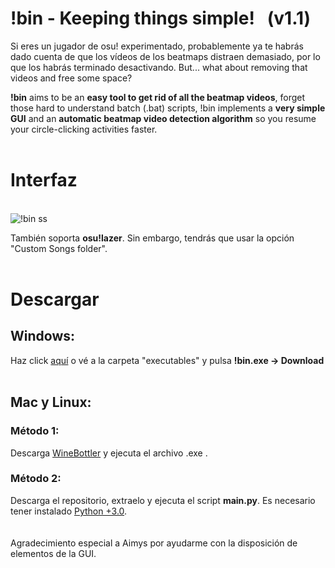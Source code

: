 # !bin - Keeping things simple! &nbsp; (v1.1)

Si eres un jugador de osu! experimentado, probablemente ya te habrás dado cuenta de que los vídeos de los beatmaps distraen demasiado, por lo que los habrás terminado desactivando. 
But... what about removing that videos and free some space?

<b>!bin</b> aims to be an __easy tool to get rid of all the beatmap videos__, forget those hard to understand batch (.bat) scripts, !bin implements a __very simple GUI__ and an __automatic beatmap video detection algorithm__ so you resume your circle-clicking activities faster.
<br/>
<br/>
# Interfaz
<br/>![!bin ss](https://i.imgur.com/xeKsiqQ.png)

También soporta <b>osu!lazer</b>. Sin embargo, tendrás que usar la opción "Custom Songs folder".
<br/>
<br/>
# Descargar
<h2>Windows:</h2>
Haz click <a href="https://github.com/Axyss/-bin/raw/master/executables/!bin.exe">aquí</a> o vé a la carpeta "executables" y pulsa <b>!bin.exe -> Download</b><br/>
<br/>
<h2>Mac y Linux:</h2>
<h3>Método 1:</h3>
Descarga <a href="http://winebottler.kronenberg.org/">WineBottler</a> y ejecuta el archivo .exe .
<h3>Método 2:</h3>
Descarga el repositorio, extraelo y ejecuta el script <b>main.py</b>. Es necesario tener instalado <a href="https://www.python.org/downloads/">Python +3.0</a>.
<br/>&nbsp; 
<br/>&nbsp; <br/>
Agradecimiento especial a Aimys por ayudarme con la disposición de elementos de la GUI.
